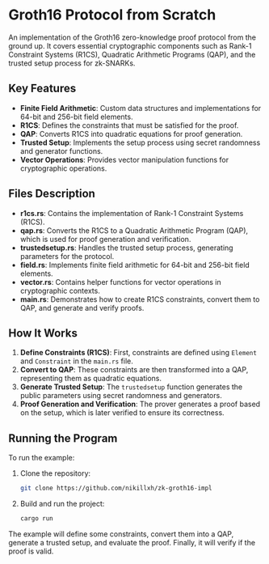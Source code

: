 # Groth16 Protocol from Scratch

An implementation of the Groth16 zero-knowledge proof protocol from the ground up. It covers essential cryptographic components such as Rank-1 Constraint Systems (R1CS), Quadratic Arithmetic Programs (QAP), and the trusted setup process for zk-SNARKs.

## Key Features

- **Finite Field Arithmetic**: Custom data structures and implementations for 64-bit and 256-bit field elements.
- **R1CS**: Defines the constraints that must be satisfied for the proof.
- **QAP**: Converts R1CS into quadratic equations for proof generation.
- **Trusted Setup**: Implements the setup process using secret randomness and generator functions.
- **Vector Operations**: Provides vector manipulation functions for cryptographic operations.

## Files Description

- **r1cs.rs**: Contains the implementation of Rank-1 Constraint Systems (R1CS).
- **qap.rs**: Converts the R1CS to a Quadratic Arithmetic Program (QAP), which is used for proof generation and verification.
- **trustedsetup.rs**: Handles the trusted setup process, generating parameters for the protocol.
- **field.rs**: Implements finite field arithmetic for 64-bit and 256-bit field elements.
- **vector.rs**: Contains helper functions for vector operations in cryptographic contexts.
- **main.rs**: Demonstrates how to create R1CS constraints, convert them to QAP, and generate and verify proofs.

## How It Works

1. **Define Constraints (R1CS)**: First, constraints are defined using `Element` and `Constraint` in the `main.rs` file.
2. **Convert to QAP**: These constraints are then transformed into a QAP, representing them as quadratic equations.
3. **Generate Trusted Setup**: The `trustedsetup` function generates the public parameters using secret randomness and generators.
4. **Proof Generation and Verification**: The prover generates a proof based on the setup, which is later verified to ensure its correctness.

## Running the Program

To run the example:

1. Clone the repository:
   ```bash
   git clone https://github.com/nikillxh/zk-groth16-impl
2. Build and run the project:
    ```bash
    cargo run
The example will define some constraints, convert them into a QAP, generate a trusted setup, and evaluate the proof. Finally, it will verify if the proof is valid.
